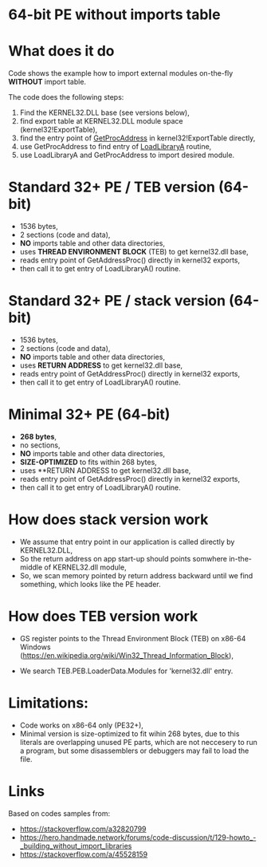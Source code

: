# 64-bit PE without imports table

# What does it do
Code shows the example how to import external modules on-the-fly **WITHOUT** import table.

The code does the following steps:
1. Find the KERNEL32.DLL base (see versions below),
2. find export table at KERNEL32.DLL module space (kernel32!ExportTable),
3. find the entry point of [GetProcAddress](https://docs.microsoft.com/en-us/windows/win32/api/libloaderapi/nf-libloaderapi-getprocaddress) in kernel32!ExportTable directly,
4. use GetProcAddress to find entry of [LoadLibraryA](https://docs.microsoft.com/en-us/windows/win32/api/libloaderapi/nf-libloaderapi-loadlibrarya) routine,
5. use LoadLibraryA and GetProcAddress to import desired module.

# Standard 32+ PE / TEB version (64-bit)
  - 1536 bytes,
  - 2 sections (code and data),
  - **NO** imports table and other data directories,
  - uses **THREAD ENVIRONMENT BLOCK** (TEB) to get kernel32.dll base,
  - reads entry point of GetAddressProc() directly in kernel32 exports,
  - then call it to get entry of LoadLibraryA() routine.

# Standard 32+ PE / stack version (64-bit)
  - 1536 bytes,
  - 2 sections (code and data),
  - **NO** imports table and other data directories,
  - uses **RETURN ADDRESS** to get kernel32.dll base,
  - reads entry point of GetAddressProc() directly in kernel32 exports,
  - then call it to get entry of LoadLibraryA() routine.

# Minimal 32+ PE (64-bit)
  - **268 bytes**,
  - no sections,
  - **NO** imports table and other data directories,
  - **SIZE-OPTIMIZED** to fits within 268 bytes,
  - uses **RETURN ADDRESS to get kernel32.dll base,
  - reads entry point of GetAddressProc() directly in kernel32 exports,
  - then call it to get entry of LoadLibraryA() routine.

# How does stack version work
- We assume that entry point in our application is called directly by KERNEL32.DLL,
- So the return address on app start-up should points somwhere in-the-middle of KERNEL32.dll module,
- So, we scan memory pointed by return address backward until we find something, which looks like the PE header.

# How does TEB version work
  - GS register points to the Thread Environment Block (TEB) on x86-64 Windows
    (https://en.wikipedia.org/wiki/Win32_Thread_Information_Block),

  - We search TEB.PEB.LoaderData.Modules for 'kernel32.dll' entry.

# Limitations:
- Code works on x86-64 only (PE32+),
- Minimal version is size-optimized to fit wihin 268 bytes, due to this literals are overlapping unused PE parts, which are not
  neccesery to run a program, but some disassemblers or debuggers may fail to load the file.

# Links
Based on codes samples from:
- https://stackoverflow.com/a32820799
- https://hero.handmade.network/forums/code-discussion/t/129-howto_-_building_without_import_libraries
- https://stackoverflow.com/a/45528159
